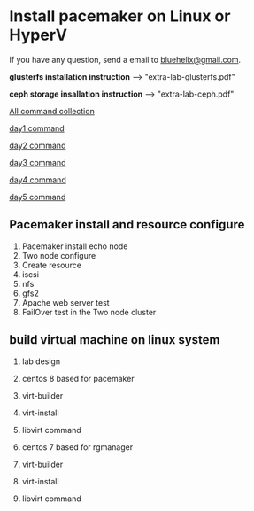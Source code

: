 # Install pacemaker on Linux or HyperV

If you have any question, send a email to bluehelix@gmail.com.

__glusterfs installation instruction__ --> "extra-lab-glusterfs.pdf"

__ceph storage insallation instruction__ --> "extra-lab-ceph.pdf"

[All command collection](command-collection.md)


[day1 command](day1-command-memo.md)

[day2 command](day2-command-memo.md)

[day3 command](day3-command-memo.md)

[day4 command](day4-command-memo.md)

[day5 command](day5-command-memo.md)


## Pacemaker install and resource configure
1. Pacemaker install echo node
2. Two node configure
3. Create resource 
  1. iscsi
  2. nfs
  3. gfs2
4. Apache web server test
5. FailOver test in the Two node cluster

## build virtual machine on linux system

1. lab design 
2. centos 8 based for pacemaker
  1. virt-builder
  2. virt-install
  3. libvirt command

2. centos 7 based for rgmanager
  1. virt-builder
  2. virt-install
  3. libvirt command

